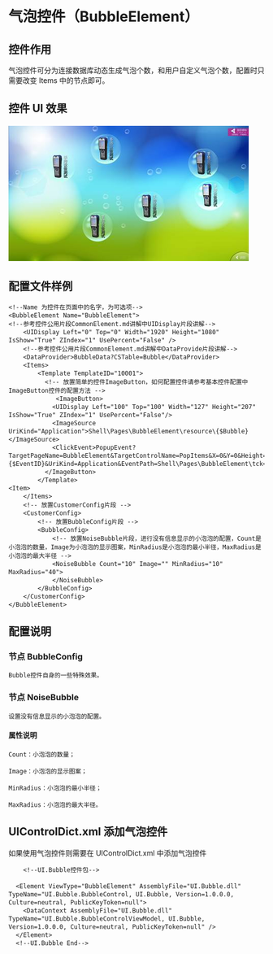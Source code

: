 # 气泡控件（BubbleElement）

## 控件作用

气泡控件可分为连接数据库动态生成气泡个数，和用户自定义气泡个数，配置时只需要改变 Items 中的节点即可。

## 控件 UI 效果

![Placeholder](../images/BubbleElement.png)

## 配置文件样例

```
<!--Name 为控件在页面中的名字，为可选项-->
<BubbleElement Name="BubbleElement">
<!--参考控件公用片段CommonElement.md讲解中UIDisplay片段讲解-->
	<UIDisplay Left="0" Top="0" Width="1920" Height="1080" IsShow="True" ZIndex="1" UsePercent="False" />
	<!--参考控件公用片段CommonElement.md讲解中DataProvide片段讲解-->
	<DataProvider>BubbleData?CSTable=Bubble</DataProvider>
	<Items>
		<Template TemplateID="10001">
		  <!-- 放置简单的控件ImageButton，如何配置控件请参考基本控件配置中ImageButton控件的配置方法 -->
			 <ImageButton>
            <UIDisplay Left="100" Top="100" Width="127" Height="207" IsShow="True" ZIndex="1" UsePercent="False"/>
            <ImageSource UriKind="Application">Shell\Pages\BubbleElement\resource\{$Bubble}</ImageSource>
            <ClickEvent>PopupEvent?TargetPageName=BubbleElement&TargetControlName=PopItems&X=0&Y=0&Height=841&Width=1604&EventID={$EventID}&UriKind=Application&EventPath=Shell\Pages\BubbleElement\tck</ClickEvent>
          </ImageButton>
		</Template>
<Item>
	</Items>
	<!-- 放置CustomerConfig片段 -->
	<CustomerConfig>
		<!-- 放置BubbleConfig片段 -->
		<BubbleConfig>
			<!-- 放置NoiseBubble片段，进行没有信息显示的小泡泡的配置，Count是小泡泡的数量，Image为小泡泡的显示图案，MinRadius是小泡泡的最小半径，MaxRadius是小泡泡的最大半径 -->
			<NoiseBubble Count="10" Image="" MinRadius="10" MaxRadius="40">
			</NoiseBubble>
		</BubbleConfig>
	</CustomerConfig>
</BubbleElement>

```

## 配置说明

### 节点 BubbleConfig

    Bubble控件自身的一些特殊效果。

### 节点 NoiseBubble

    设置没有信息显示的小泡泡的配置。

#### 属性说明

    Count：小泡泡的数量；

    Image：小泡泡的显示图案；

    MinRadius：小泡泡的最小半径；

    MaxRadius：小泡泡的最大半径。

## UIControlDict.xml 添加气泡控件

如果使用气泡控件则需要在 UIControlDict.xml 中添加气泡控件

```
    <!--UI.Bubble控件包-->

  <Element ViewType="BubbleElement" AssemblyFile="UI.Bubble.dll" TypeName="UI.Bubble.BubbleControl, UI.Bubble, Version=1.0.0.0, Culture=neutral, PublicKeyToken=null">
    <DataContext AssemblyFile="UI.Bubble.dll" TypeName="UI.Bubble.BubbleControlViewModel, UI.Bubble, Version=1.0.0.0, Culture=neutral, PublicKeyToken=null" />
  </Element>
  <!--UI.Bubble End-->
```

